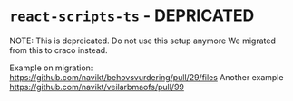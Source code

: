 # `react-scripts-ts` - DEPRICATED

NOTE: This is depreicated. Do not use this setup anymore
We migrated from this to craco instead. 

Example on migration: https://github.com/navikt/behovsvurdering/pull/29/files
Another example https://github.com/navikt/veilarbmaofs/pull/99
